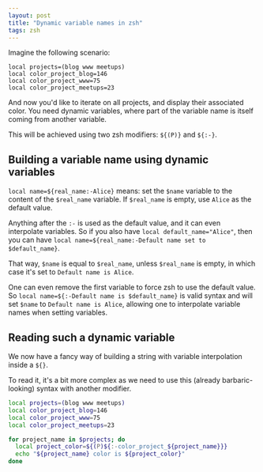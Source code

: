 ```yaml
---
layout: post
title: "Dynamic variable names in zsh"
tags: zsh
---
```


Imagine the following scenario:

```
local projects=(blog www meetups)
local color_project_blog=146
local color_project_www=75
local color_project_meetups=23
```

And now you'd like to iterate on all projects, and display their associated
color. You need dynamic variables, where part of the variable name is itself
coming from another variable.

This will be achieved using two zsh modifiers: `${(P)}` and `${:-}`.

## Building a variable name using dynamic variables

`local name=${real_name:-Alice}` means: set the `$name` variable to the content
of the `$real_name` variable. If `$real_name` is empty, use `Alice` as the
default
value.

Anything after the `:-` is used as the default value, and it can even
interpolate variables. So if you also have `local default_name="Alice"`, then
you can have `local name=${real_name:-Default name set to $default_name}`.

That way, `$name` is equal to `$real_name`, unless `$real_name` is empty, in
which case it's set to `Default name is Alice`.

One can even remove the first variable to force zsh to use the default value. So
`local name=${:-Default name is $default_name}` is valid syntax and will set
`$name` to `Default name is Alice`, allowing one to interpolate
variable names when setting variables.

## Reading such a dynamic variable

We now have a fancy way of building a string with variable interpolation inside
a `${}`.

To read it, it's a bit more complex as we need to use this (already
barbaric-looking) syntax with another modifier. 

```zsh
local projects=(blog www meetups)
local color_project_blog=146
local color_project_www=75
local color_project_meetups=23

for project_name in $projects; do
  local project_color=${(P)${:-color_project_${project_name}}}
  echo "${project_name} color is ${project_color}"
done
```



